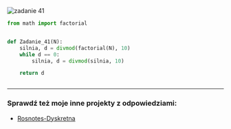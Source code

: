 <picture>
  <source srcset="../../srt/zbior_zadan/41.png" media="(prefers-color-scheme: light)">
  <source srcset="../../srt/zbior_zadan/black_41.png" media="(prefers-color-scheme: dark)">
  <img src="../../srt/zbior_zadan/black_41.png" alt="zadanie 41">
</picture>

```python
from math import factorial


def Zadanie_41(N):
    silnia, d = divmod(factorial(N), 10)
    while d == 0:
        silnia, d = divmod(silnia, 10)

    return d



```

---
### Sprawdź też moje inne projekty z odpowiedziami:
- [Rosnotes-Dyskretna](https://github.com/kamilGie/Rosnotes-Dyskretna)
